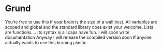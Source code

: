# Grund 
You're free to use this if your brain is the size of a wall bust.
All variables are scoped and global and the standard library does exist your welcome. 
Lists are functions....
Its syntax is all caps have fun. 
I will soon write documentation 
Anyway I will release the compiled version soon If anyone actually wants to use this burning plastic.
